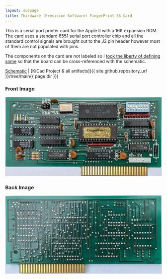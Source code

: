 ```yaml
---
layout: subpage
title: Thirdware (Precision Software) FingerPrint SS Card
---
```

This is a serial port printer card for the Apple II with a 16K expansion ROM. The card uses a standard 6551
serial port controller chip and all the standard control signals are brought out to the J2 pin header however
most of them are not populated with pins.

The components on the card are not labeled so I [took the liberty of defining some](front_annotated.jpg)
so that the board can be cross-referenced with the schematic.

[Schematic](Schematic.pdf) | [KiCad Project & all artifacts]({{ site.github.repository_url }}/tree/main{{ page.dir }})


### Front Image

![front](front.jpg)

### Back Image

![back](back.jpg)
